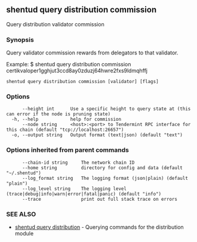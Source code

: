 ## shentud query distribution commission

Query distribution validator commission

### Synopsis

Query validator commission rewards from delegators to that validator.

Example:
$ shentud query distribution commission certikvaloper1gghjut3ccd8ay0zduzj64hwre2fxs9ldmqhffj

```
shentud query distribution commission [validator] [flags]
```

### Options

```
      --height int      Use a specific height to query state at (this can error if the node is pruning state)
  -h, --help            help for commission
      --node string     <host>:<port> to Tendermint RPC interface for this chain (default "tcp://localhost:26657")
  -o, --output string   Output format (text|json) (default "text")
```

### Options inherited from parent commands

```
      --chain-id string     The network chain ID
      --home string         directory for config and data (default "~/.shentud")
      --log_format string   The logging format (json|plain) (default "plain")
      --log_level string    The logging level (trace|debug|info|warn|error|fatal|panic) (default "info")
      --trace               print out full stack trace on errors
```

### SEE ALSO

* [shentud query distribution](shentud_query_distribution.md)	 - Querying commands for the distribution module


